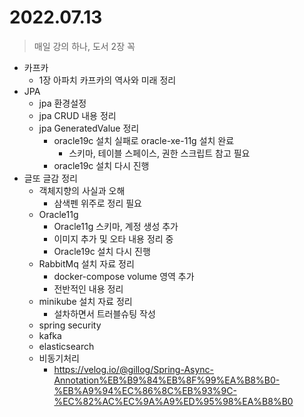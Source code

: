 # 2022.07.13
> 매일 강의 하나, 도서 2장 꼭

- 카프카
	- 1장 아파치 카프카의 역사와 미래 정리
- JPA
	- jpa 환경설정
	- jpa CRUD 내용 정리
	- jpa GeneratedValue 정리
		- oracle19c 설치 실패로 oracle-xe-11g 설치 완료
			- 스키마, 테이블 스페이스, 권한 스크립트 참고 필요
		- oracle19c 설치 다시 진행
- 글또 글감 정리
	- 객체지향의 사실과 오해
		-	삼색펜 위주로 정리 필요
	- Oracle11g
		- Oracle11g 스키마, 계정 생성 추가
		- 이미지 추가 및 오타 내용 정리 중
		- Oracle19c 설치 다시 진행
	- RabbitMq 설치 자료 정리
		- docker-compose volume 영역 추가
		- 전반적인 내용 정리
	- minikube 설치 자료 정리
		- 설차하면서 트러블슈팅 작성
	- spring security
	- kafka
	- elasticsearch
	- 비동기처리
		- https://velog.io/@gillog/Spring-Async-Annotation%EB%B9%84%EB%8F%99%EA%B8%B0-%EB%A9%94%EC%86%8C%EB%93%9C-%EC%82%AC%EC%9A%A9%ED%95%98%EA%B8%B0

